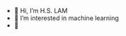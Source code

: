 - 👋 Hi, I’m H.S. LAM
- 👀 I’m interested in machine learning
- 🌱 

<!---
hk92292831/hk92292831 is a ✨ special ✨ repository because its `README.md` (this file) appears on your GitHub profile.
You can click the Preview link to take a look at your changes.
--->
